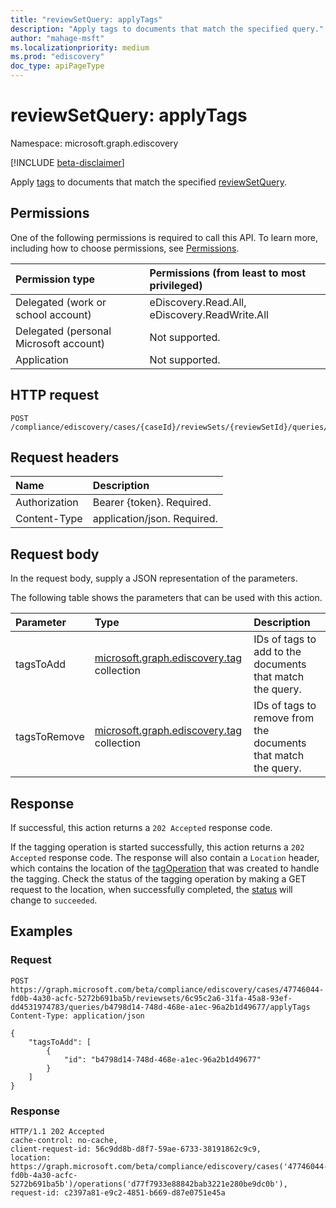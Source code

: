 ```yaml
---
title: "reviewSetQuery: applyTags"
description: "Apply tags to documents that match the specified query."
author: "mahage-msft"
ms.localizationpriority: medium
ms.prod: "ediscovery"
doc_type: apiPageType
---
```


# reviewSetQuery: applyTags

Namespace: microsoft.graph.ediscovery

[!INCLUDE [beta-disclaimer](../../includes/beta-disclaimer.md)]

Apply [tags](../resources/ediscovery-tag.md) to documents that match the specified [reviewSetQuery](../resources/ediscovery-reviewsetquery.md).

## Permissions

One of the following permissions is required to call this API. To learn more, including how to choose permissions, see [Permissions](/graph/permissions-reference).

|Permission type|Permissions (from least to most privileged)|
|:---|:---|
|Delegated (work or school account)|eDiscovery.Read.All, eDiscovery.ReadWrite.All|
|Delegated (personal Microsoft account)|Not supported.|
|Application|Not supported.|

## HTTP request

<!-- {
  "blockType": "ignored"
}
-->

``` http
POST /compliance/ediscovery/cases/{caseId}/reviewSets/{reviewSetId}/queries/{reviewSetQueryId}/applyTags
```

## Request headers

|Name|Description|
|:---|:---|
|Authorization|Bearer {token}. Required.|
|Content-Type|application/json. Required.|

## Request body

In the request body, supply a JSON representation of the parameters.

The following table shows the parameters that can be used with this action.

|Parameter|Type|Description|
|:---|:---|:---|
|tagsToAdd|[microsoft.graph.ediscovery.tag](../resources/ediscovery-tag.md) collection|IDs of tags to add to the documents that match the query.|
|tagsToRemove|[microsoft.graph.ediscovery.tag](../resources/ediscovery-tag.md) collection|IDs of tags to remove from the documents that match the query.|

## Response

If successful, this action returns a `202 Accepted` response code.

If the tagging operation is started successfully, this action returns a `202 Accepted` response code. The response will also contain a `Location` header, which contains the location of the [tagOperation](../resources/ediscovery-tagOperation.md) that was created to handle the tagging. Check the status of the tagging operation by making a GET request to the location, when successfully completed, the [status](../resources/ediscovery-caseoperation.md#caseoperationstatus-values) will change to `succeeded`.

## Examples

### Request


<!-- {
  "blockType": "request",
  "name": "reviewsetquery_applytags"
}
-->

``` http
POST https://graph.microsoft.com/beta/compliance/ediscovery/cases/47746044-fd0b-4a30-acfc-5272b691ba5b/reviewsets/6c95c2a6-31fa-45a8-93ef-dd4531974783/queries/b4798d14-748d-468e-a1ec-96a2b1d49677/applyTags
Content-Type: application/json

{
    "tagsToAdd": [
        {
            "id": "b4798d14-748d-468e-a1ec-96a2b1d49677"
        }
    ]
}
```


### Response

<!-- {
  "blockType": "response",
  "truncated": true
}
-->

``` http
HTTP/1.1 202 Accepted
cache-control: no-cache,
client-request-id: 56c9dd8b-d8f7-59ae-6733-38191862c9c9,
location: https://graph.microsoft.com/beta/compliance/ediscovery/cases('47746044-fd0b-4a30-acfc-5272b691ba5b')/operations('d77f7933e88842bab3221e280be9dc0b'),
request-id: c2397a81-e9c2-4851-b669-d87e0751e45a
```
